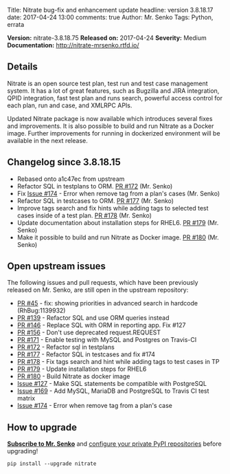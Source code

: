 Title: Nitrate bug-fix and enhancement update
headline: version 3.8.18.17
date: 2017-04-24 13:00
comments: true
Author: Mr. Senko
Tags: Python, errata

**Version:** nitrate-3.8.18.75
**Released on:** 2017-04-24
**Severity:** Medium
**Documentation:** <http://nitrate-mrsenko.rtfd.io/>

Details
-------

Nitrate is an open source test plan, test run and test case management system.
It has a lot of great features, such as
Bugzilla and JIRA integration, QPID integration, fast test plan and runs search,
powerful access control for each plan, run and case, and XMLRPC APIs.

Updated Nitrate package is now available which introduces several fixes and
improvements. It is also possible to build and run Nitrate as a Docker image.
Further improvements for running in dockerized environment will be available
in the next release.

Changelog since 3.8.18.15
-------------------------

- Rebased onto a1c47ec from upstream
- Refactor SQL in testplans to ORM.
  [PR #172](https://github.com/Nitrate/Nitrate/pull/172) (Mr. Senko)
- Fix [Issue #174](https://github.com/Nitrate/Nitrate/issues/174) -
  Error when remove tag from a plan's cases (Mr. Senko)
- Refactor SQL in testcases to ORM.
  [PR #177](https://github.com/Nitrate/Nitrate/pull/177) (Mr. Senko)
- Improve tags search and fix hints while adding tags to selected test cases
  inside of a test plan. [PR #178](https://github.com/Nitrate/Nitrate/pull/178)
  (Mr. Senko)
- Update documentation about installation steps for RHEL6.
  [PR #179](https://github.com/Nitrate/Nitrate/pull/179) (Mr. Senko)
- Make it possible to build and run Nitrate as Docker image.
  [PR #180](https://github.com/Nitrate/Nitrate/pull/180) (Mr. Senko)


Open upstream issues
---------------------

The following issues and pull requests, which have been previously released on
Mr. Senko, are still open in the upstream repository:

- [PR #45](https://github.com/Nitrate/Nitrate/pull/45) -
  fix: showing priorities in advanced search in hardcode (RhBug:1139932) 
- [PR #139](https://github.com/Nitrate/Nitrate/pull/139) -
  Refactor SQL and use ORM queries instead 
- [PR #146](https://github.com/Nitrate/Nitrate/pull/146) -
  Replace SQL with ORM in reporting app. Fix #127
- [PR #156](https://github.com/Nitrate/Nitrate/pull/156) -
  Don't use deprecated request.REQUEST
- [PR #171](https://github.com/Nitrate/Nitrate/pull/171) -
  Enable testing with MySQL and Postgres on Travis-CI
- [PR #172](https://github.com/Nitrate/Nitrate/pull/172) -
  Refactor sql in testplans
- [PR #177](https://github.com/Nitrate/Nitrate/pull/177) -
  Refactor SQL in testcases and fix #174
- [PR #178](https://github.com/Nitrate/Nitrate/pull/178) -
  Fix tags search and hint while adding tags to test cases in TP
- [PR #179](https://github.com/Nitrate/Nitrate/pull/179) -
  Update installation steps for RHEL6
- [PR #180](https://github.com/Nitrate/Nitrate/pull/180) -
  Build Nitrate as docker image
- [Issue #127](https://github.com/Nitrate/Nitrate/issues/127) -
  Make SQL statements be compatible with PostgreSQL
- [Issue #169](https://github.com/Nitrate/Nitrate/issues/169) -
  Add MySQL, MariaDB and PostgreSQL to Travis CI test matrix
- [Issue #174](https://github.com/Nitrate/Nitrate/issues/174) -
  Error when remove tag from a plan's case


How to upgrade
---------------

**[Subscribe to Mr. Senko]({filename}pages/subscribe.html)** and
[configure your private PyPI repositories]({filename}2017-01-22-private-pypi.markdown)
before upgrading!

    pip install --upgrade nitrate
